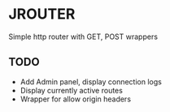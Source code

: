 #  JROUTER

Simple http router with GET, POST wrappers



  
##  TODO

 - Add Admin panel, display connection logs
 - Display currently active routes
 - Wrapper for allow origin headers


